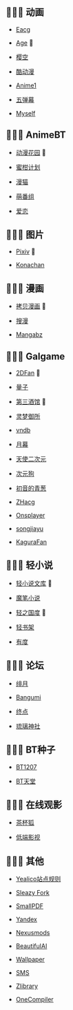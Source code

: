 ## 💨💨💨 动画

- [Eacg](https://eacg.net/)

- [Age](https://www.agemys.com/) 📌

- [樱空](https://www.maigo.cc/)

- [酷动漫](http://kudm.vip/)

- [Anime1](https://anime1.me/)

- [五弹幕](https://www.5dm.app/)

- [Myself](https://myself-bbs.com/portal.php)

## 💨💨💨 AnimeBT

- [动漫花园](https://share.dmhy.org/) 📌

- [蜜柑计划](https://mikanani.me/)

- [漫猫](http://comicat.org/)

- [萌番组](https://bangumi.moe/)

- [爱恋](https://kisssub.org/)

## 💨💨💨 图片

- [Pixiv](https://www.pixiv.net/) 📌

- [Konachan](https://konachan.net/)

## 💨💨💨 漫画

- [拷贝漫画](https://www.copymanga.site/) 📌

- [搜漫](https://www.soman.com/)

- [Mangabz](http://www.mangabz.com/)

## 💨💨💨 Galgame

- [2DFan](https://2dfan.org/) 📌
  
- [量子](https://lzacg.one/)

- [第三酒馆](https://galgame.noto.so/) 📌

- [灵梦御所](https://blog.reimu.net/)

- [vndb](https://vndb.org/)

- [月幕](https://www.ymgal.games/index)

- [天使二次元](https://www.tianshi2.cc/)

- [次元狗](https://www.acgndog.com/)

- [初音的青葱](https://www.fufugal.com/home)

- [ZHacg](https://pan.zhacg.com/Onedrive/game)

- [Onsplayer](http://onsplayer.cn/) 

- [songjiayu](https://setu.fun/) 

- [KaguraFan](https://kagurafan.com/)

## 💨💨💨 轻小说

- [轻小说文库](https://www.wenku8.net/index.php) 📌

- [魔笔小说](https://www.mobinovels.com/)

- [轻之国度](https://www.lightnovel.us/) 📌

- [轻书架](https://www.lightnovel.app/home)

- [有度](https://www.yodu.org/)

## 💨💨💨 论坛

- [绯月](https://bbs.kfpromax.com/index.php)

- [Bangumi](https://bangumi.tv/)

- [终点](https://bbs.zdfx.net/)

- [琉璃神社](https://www.hacg.me/)

## 💨💨💨 BT种子

- [BT1207](https://bt1207zx.top/)

- [BT天堂](https://www.bt-tt.com/)

## 💨💨💨 在线观影

- [茶杯狐](https://cupfox.app/)

- [低端影视](https://ddrk.me/)

## 💨💨💨 其他

- [Yealico站点规则](https://wc3818290.home.blog/)

- [Sleazy Fork](https://sleazyfork.org/zh-CN)

- [SmallPDF](https://smallpdf.com/cn)

- [Yandex](https://yandex.com/)

- [Nexusmods](https://www.nexusmods.com/games)

- [BeautifulAI](https://www.beautiful.ai/)

- [Wallpaper](https://wallpaperscraft.com/catalog/anime)

- [SMS](https://sms-activate.org/getNumber)

- [Zlibrary](https://zh.z-library.se/?signAll=1&ts=1106&afterGeoRedirection=1)

- [OneCompiler](https://onecompiler.com/)
